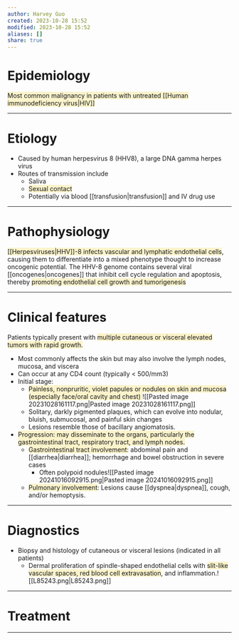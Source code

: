 ```yaml
---
author: Harvey Guo
created: 2023-10-28 15:52
modified: 2023-10-28 15:52
aliases: []
share: true
---
```

# Epidemiology
<span style="background:rgba(240, 200, 0, 0.2)">Most common malignancy in patients with untreated [[Human immunodeficiency virus|HIV]]</span>

---
# Etiology
- Caused by human herpesvirus 8 (HHV8), a large DNA gamma herpes virus
- Routes of transmission include
	- Saliva
	- <span style="background:rgba(240, 200, 0, 0.2)">Sexual contact</span>
	- Potentially via blood [[transfusion|transfusion]] and IV drug use 

---
# Pathophysiology
<span style="background:rgba(240, 200, 0, 0.2)">[[Herpesviruses|HHV]]-8 infects vascular and lymphatic endothelial cells</span>, causing them to differentiate into a mixed phenotype thought to increase oncogenic potential.  The HHV-8 genome contains several viral [[oncogenes|oncogenes]] that inhibit cell cycle regulation and apoptosis, thereby <span style="background:rgba(240, 200, 0, 0.2)">promoting endothelial cell growth and tumorigenesis</span>

---
# Clinical features
Patients typically present with <span style="background:rgba(240, 200, 0, 0.2)">multiple cutaneous or visceral elevated tumors with rapid growth.</span>
- Most commonly affects the skin but may also involve the lymph nodes, mucosa, and viscera
- Can occur at any CD4 count (typically < 500/mm3)
- Initial stage: 
	- <span style="background:rgba(240, 200, 0, 0.2)">Painless, nonpruritic, violet papules or nodules on skin and mucosa (especially face/oral cavity and chest) </span>![[Pasted image 20231028161117.png|Pasted image 20231028161117.png]]
	- Solitary, darkly pigmented plaques, which can evolve into nodular, bluish, submucosal, and painful skin changes
	- Lesions resemble those of bacillary angiomatosis.
- <span style="background:rgba(240, 200, 0, 0.2)">Progression: may disseminate to the organs, particularly the gastrointestinal tract, respiratory tract, and lymph nodes.</span>
	- <span style="background:rgba(240, 200, 0, 0.2)">Gastrointestinal tract involvement</span>: abdominal pain and [[diarrhea|diarrhea]]; hemorrhage and bowel obstruction in severe cases 
		- Often polypoid nodules![[Pasted image 20241016092915.png|Pasted image 20241016092915.png]]
	- <span style="background:rgba(240, 200, 0, 0.2)">Pulmonary involvement</span>: Lesions cause [[dyspnea|dyspnea]], cough, and/or hemoptysis.

---
# Diagnostics
- Biopsy and histology of cutaneous or visceral lesions (indicated in all patients)
	- Dermal proliferation of spindle-shaped endothelial cells with <span style="background:rgba(240, 200, 0, 0.2)">slit-like vascular spaces, red blood cell extravasation</span>, and inflammation.![[L85243.png|L85243.png]]

---
# Treatment


---
